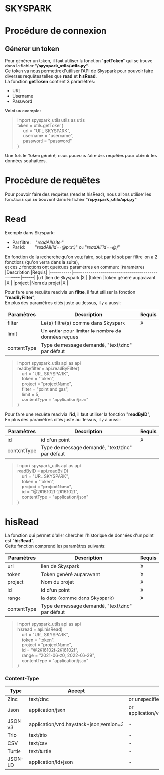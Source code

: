 # SKYSPARK  

# Procédure de connexion  
##  Générer un token  

Pour générer un token, il faut utiliser la fonction "**getToken**" qui se trouve dans le fichier "**/spyspark_utils/utils.py**".  
Ce token va nous permettre d'utiliser l'API de Skyspark pour pouvoir faire diverses requêtes telles que **read** et **hisRead**.  
La fonction **getToken** contient 3 paramètres:  
-   URL  
-   Username  
-   Password  

Voici un exemple:  

>import spyspark_utils.utils as utils  
token = utils.getToken(  
     url = "URL SKYSPARK",  
     username = "username",  
     password = "password"  
)  

Une fois le Token généré, nous pouvons faire des requêtes pour obtenir les données souhaitées.


# Procédure de requêtes
Pour pouvoir faire des requêtes (read et hisRead), nous allons utiliser les fonctions qui se trouvent dans le fichier "**/spyspark_utils/api.py**"  

# Read
Exemple dans Skyspark:  
-   Par filtre:    "*readAll(site)*"  
-   Par id:        "*readAll(id==@p:<projectName>:r:<deviceID>)*" ou "*readAll(id==@<deviceID>)*"  

En fonction de la recherche qu'on veut faire, soit par id soit par filtre, on a 2 fonctions (qu'on verra dans la suite),  
et ces 2 fonctions ont quelques paramètres en commun:
|Paramètres |Description                                        |Requis|
|-----------|---------------------------------------------------|------|
|url        |lien de Skyspark                                   |X     |
|token      |Token généré auparavant                            |X     |
|project    |Nom du projet                                      |X     |

Pour faire une requête read via un **filtre**, il faut utiliser la fonction "**readByFilter**",  
En plus des paramètres cités juste au dessus, il y a aussi:

|Paramètres |Description                                        |Requis|
|-----------|---------------------------------------------------|------|
|filter     |Le(s) filtre(s) comme dans Skyspark                |X     |
|limit      |Un entier pour limiter le nombre de données reçues |      |
|contentType|Type de message demandé, "text/zinc" par défaut    |      |  

>import spyspark_utils.api as api  
readbyfilter = api.readByFilter(  
    url         =   "URL SKYSPARK",  
    token       =   "token",  
    project     =   "projectName",  
    filter      =   "point and gas",  
    limit       =   5,  
    contentType =   "application/json"  
)  

Pour faire une requête read via l'**id**, il faut utiliser la fonction "**readByID**",  
En plus des paramètres cités juste au dessus, il y a aussi:

|Paramètres |Description                                       |Requis|
|-----------|--------------------------------------------------|------|
|id         |id d'un point                                     |X     |
|contentType|Type de message demandé, "text/zinc" par défaut   |      |  

>import spyspark_utils.api as api  
readByID = api.readByID(  
    url         =   "URL SKYSPARK",  
    token       =   "token",  
    project     =   "projectName",  
    id          =   "@2616102f-2616102f",  
    contentType =   "application/json"  
)   

# hisRead
La fonction qui permet d'aller chercher l'historique de données d'un point est "**hisRead**".  
Cette fonction comprend les paramètres suivants:  

|Paramètres |Description                                        |Requis|
|-----------|---------------------------------------------------|------|
|url        |lien de Skyspark                                   |X     |
|token      |Token généré auparavant                            |X     |
|project    |Nom du projet                                      |X     |
|id         |id d'un point                                      |X     |
|range      |la date (comme dans Skyspark)                      |X     |
|contentType|Type de message demandé, "text/zinc" par défaut    |      |  

> import spyspark_utils.api as api  
hisread = api.hisRead(  
    url         =   "URL SKYSPARK",  
    token       =   "token",  
    project     =   "projectName",  
    id          =   "@2616102f-2616102f",  
    range       =   "2021-06-20, 2022-06-29",  
    contentType =   "application/json"  
)


### Content-Type

|Type   |Accept                                  |Comment                                    |
|-------|----------------------------------------|-------------------------------------------|
|Zinc   |text/zinc                               |or unspecified                             |
|Json   |application/json                        |or application/vnd.haystack+json;version=4 |
|JSON v3|application/vnd.haystack+json;version=3 |-                                          |
|Trio   |text/trio                               |-                                          |
|CSV    |text/csv                                |-                                          |
|Turtle |text/turtle                             |-                                          |
|JSON-LD|application/ld+json                     |-                                          |  
